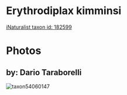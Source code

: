 
Erythrodiplax kimminsi
======================
  
[iNaturalist taxon id: 182599](https://www.inaturalist.org/taxa/182599)
# Photos

## by: Dario Taraborelli
  
![taxon54060147](https://inaturalist-open-data.s3.amazonaws.com/photos/58390121/medium.jpg)